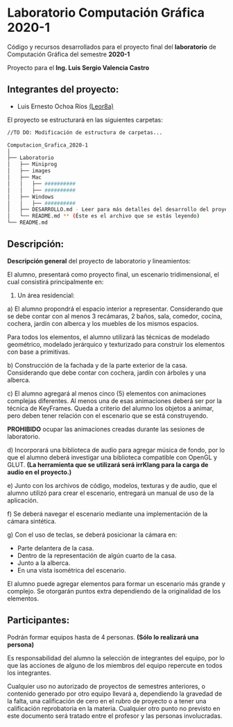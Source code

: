 # Laboratorio Computación Gráfica 2020-1
Código y recursos desarrollados para el proyecto final del **laboratorio** de Computación Gráfica del semestre **2020-1**

Proyecto para el **Ing. Luis Sergio Valencia Castro**

## Integrantes del proyecto:

- Luis Ernesto Ochoa Ríos  	[(Leor8a)](https://github.com/Leor8a)


El proyecto se estructurará en las siguientes carpetas:


```bash
//TO DO: Modificación de estructura de carpetas...

Computacion_Grafica_2020-1
│  
├── Laboratorio
│   ├── Miniprog
│   ├── images
│   ├── Mac
│   │   ├── ##########
│   │   ├── ##########
│   ├── Windows
│   │   ├── ##########
│   ├── DESARROLLO.md - Leer para más detalles del desarrollo del proyecto.
│   └── README.md ** (Éste es el archivo que se estás leyendo)
└── README.md 

```

## Descripción:

**Descripción general** del proyecto de laboratorio y lineamientos:

El alumno, presentará como proyecto final, un escenario tridimensional, el cual consistirá principalmente en:

1) Un área residencial:a) El alumno propondrá el espacio interior a representar. Considerando que se debe contar con al menos 3 recámaras, 2 baños, sala, comedor, cocina, cochera, jardín con alberca y los muebles de los mismos espacios. 

Para todos los elementos, el alumno utilizará las técnicas de modelado geométrico, modelado jerárquico y texturizado para construir los elementos con base a primitivas.

b) Construcción de la fachada y de la parte exterior de la casa. Considerando que debe contar con cochera, jardín con árboles y una alberca.

c) El alumno agregará al menos cinco (5) elementos con animaciones complejas diferentes. Al menos una de esas animaciones deberá ser por la técnica de KeyFrames. Queda a criterio del alumno los objetos a animar, pero deben tener relación con el escenario que se está construyendo.  

**PROHIBIDO** ocupar las animaciones creadas durante las sesiones de laboratorio.

d) Incorporará una biblioteca de audio para agregar música de fondo, por lo que el alumno deberá investigar una biblioteca compatible con OpenGL y GLUT.  **(La herramienta que se utilizará será irrKlang para la carga de audio en el proyecto.)**

e) Junto con los archivos de código, modelos, texturas y de audio, que el alumno utilizó para crear el escenario, entregará un manual de uso de la aplicación. 

f) Se deberá navegar el escenario mediante una implementación de la cámara sintética.

g) Con el uso de teclas, se deberá posicionar la cámara en: 
- Parte delantera de la casa.- Dentro de la representación de algún cuarto de la casa.- Junto a la alberca.- En una vista isométrica del escenario.El alumno puede agregar elementos para formar un escenario más grande y complejo. Se otorgarán puntos extra dependiendo de la originalidad de los elementos. Participantes:-
Podrán formar equipos hasta de 4 personas. **(Sólo lo realizará una persona)**
Es responsabilidad del alumno la selección de integrantes del equipo, por lo que las acciones de alguno de los miembros del equipo repercute en todos los integrantes.
Cualquier uso no autorizado de proyectos de semestres anteriores, o contenido generado por otro equipo llevará a, dependiendo la gravedad de la falta, una calificación de cero en el rubro de proyecto o a tener una calificación reprobatoria en la materia.Cualquier otro punto no previsto en este documento será tratado entre el profesor y las personas involucradas.